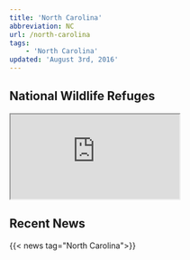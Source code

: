 ```yaml
---
title: 'North Carolina'
abbreviation: NC
url: /north-carolina
tags:
    - 'North Carolina'
updated: 'August 3rd, 2016'
---
```


## National Wildlife Refuges
<iframe src="https://usfws.github.io/southeast-mega-map/?state=NC&layers=Refuges" class="state-map"></iframe>

## Recent News
{{< news tag="North Carolina">}}
